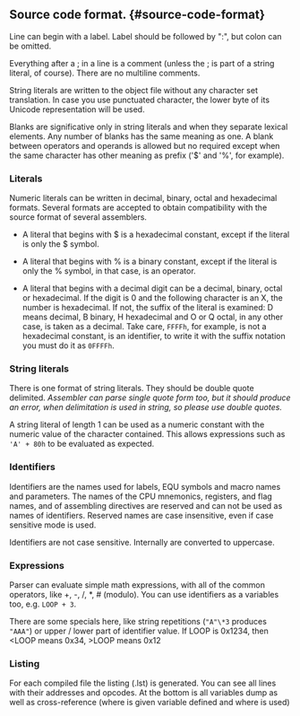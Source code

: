 ## Source code format. {#source-code-format}

Line can begin with a label. Label should be followed by ":", but colon can be omitted.

Everything after a ; in a line is a comment \(unless the ; is part of a string literal, of course\). There are no multiline comments.

String literals are written to the object file without any character set translation. In case you use punctuated character, the lower byte of its Unicode representation will be used.

Blanks are significative only in string literals and when they separate lexical elements. Any number of blanks has the same meaning as one. A blank between operators and operands is allowed but no required except when the same character has other meaning as prefix \('$' and '%', for example\).

### Literals

Numeric literals can be written in decimal, binary, octal and hexadecimal formats. Several formats are accepted to obtain compatibility with the source format of several assemblers.

* A literal that begins with $ is a hexadecimal constant, except if the literal is only the $ symbol.

* A literal that begins with % is a binary constant, except if the literal is only the % symbol, in that case, is an operator.

* A literal that begins with a decimal digit can be a decimal, binary, octal or hexadecimal. If the digit is 0 and the following character is an X, the number is hexadecimal. If not, the suffix of the literal is examined: D means decimal, B binary, H hexadecimal and O or Q octal, in any other case, is taken as a decimal. Take care, `FFFFh`, for example, is not a hexadecimal constant, is an identifier, to write it with the suffix notation you must do it as `0FFFFh`.

### String literals

There is one format of string literals. They should be double quote delimited. _Assembler can parse single quote form too, but it should produce an error, when delimitation is used in string, so please use double quotes._

A string literal of length 1 can be used as a numeric constant with the numeric value of the character contained. This allows expressions such as `'A' + 80h` to be evaluated as expected.

### Identifiers

Identifiers are the names used for labels, EQU symbols and macro names and parameters. The names of the CPU mnemonics, registers, and flag names, and of assembling directives are reserved and can not be used as names of identifiers. Reserved names are case insensitive, even if case sensitive mode is used.

Identifiers are not case sensitive. Internally are converted to uppercase.

### Expressions

Parser can evaluate simple math expressions, with all of the common operators, like +, -, /, \*, \# \(modulo\). You can use identifiers as a variables too, e.g. `LOOP + 3`.

There are some specials here, like string repetitions \(`"A"\*3` produces `"AAA"`\) or upper / lower part of identifier value. If LOOP is 0x1234, then &lt;LOOP means 0x34, &gt;LOOP means 0x12

### Listing

For each compiled file the listing \(.lst\) is generated. You can see all lines with their addresses and opcodes. At the bottom is all variables dump as well as cross-reference \(where is given variable defined and where is used\) 



